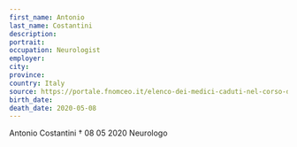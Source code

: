 ```yaml
---
first_name: Antonio
last_name: Costantini
description: 
portrait: 
occupation: Neurologist
employer: 
city: 
province: 
country: Italy
source: https://portale.fnomceo.it/elenco-dei-medici-caduti-nel-corso-dellepidemia-di-covid-19/
birth_date: 
death_date: 2020-05-08
---
```


Antonio Costantini † 08 05 2020
Neurologo